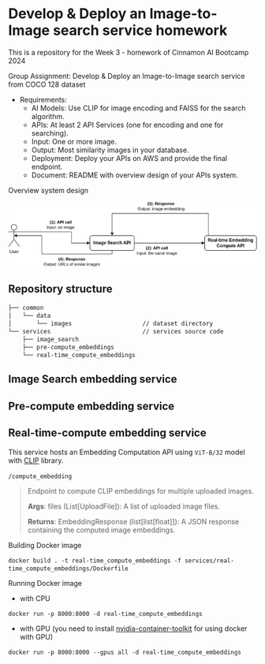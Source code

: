 # Develop & Deploy an Image-to-Image search service homework

This is a repository for the Week 3 - homework of Cinnamon AI Bootcamp 2024

Group Assignment: Develop & Deploy an Image-to-Image search service from COCO 128 dataset

- Requirements:
  - AI Models: Use CLIP for image encoding and FAISS for the search algorithm.
  - APIs: At least 2 API Services (one for encoding and one for searching).
  - Input: One or more image.
  - Output: Most similarity images in your database.
  - Deployment: Deploy your APIs on AWS and provide the final endpoint.
  - Document: README with overview design of your APIs system.

Overview system design

![](./overview_system_design.png)

## Repository structure

```
├── common
│   └── data
│       └── images                    // dataset directory
└── services                          // services source code
    ├── image_search
    ├── pre-compute_embeddings
    └── real-time_compute_embeddings
```

## Image Search embedding service

## Pre-compute embedding service

## Real-time-compute embedding service

This service hosts an Embedding Computation API using `ViT-B/32` model with [CLIP](https://github.com/openai/CLIP) library.

`/compute_embedding`

> Endpoint to compute CLIP embeddings for multiple uploaded images.
>
> **Args**: files (List[UploadFile]): A list of uploaded image files.
>
> **Returns**: EmbeddingResponse (list[list[float]]): A JSON response containing the computed image embeddings.

Building Docker image

```shell
docker build . -t real-time_compute_embeddings -f services/real-time_compute_embeddings/Dockerfile
```

Running Docker image

- with CPU

```shell
docker run -p 8000:8000 -d real-time_compute_embeddings
```

- with GPU (you need to install [nvidia-container-toolkit](https://docs.nvidia.com/datacenter/cloud-native/container-toolkit/latest/install-guide.html) for using docker with GPU)

```shell
docker run -p 8000:8000 --gpus all -d real-time_compute_embeddings
```
